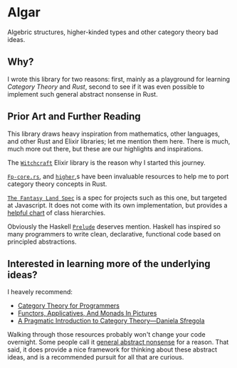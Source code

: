 # Algar
Algebric structures, higher-kinded types and other category theory bad ideas.

## Why?

I wrote this library for two reasons: first, mainly as a playground for learning *Category Theory* and *Rust*, second to see if it was even possible to
implement such general abstract nonsense in Rust.

## Prior Art and Further Reading

This library draws heavy inspiration from mathematics, other languages,
and other Rust and Elixir libraries; let me mention them here.
There is much, much more out there, but these are our highlights and inspirations.

The [`Witchcraft`](https://github.com/witchcrafters/witchcraft) Elixir library is the reason why I started this journey.

[`Fp-core.rs`](https://github.com/JasonShin/fp-core.rs), and [`higher`](https://github.com/bodil/higher),s
have been invaluable resources to help me to port category theory concepts in Rust. 

[`The Fantasy Land Spec`](https://github.com/fantasyland/fantasy-land) is a spec for
projects such as this one, but targeted at Javascript. It does not come with its
own implementation, but provides a [helpful chart](https://github.com/fantasyland/fantasy-land/raw/master/figures/dependencies.png)
of class hierarchies.

Obviously the Haskell [`Prelude`](https://hackage.haskell.org/package/base-4.10.0.0/docs/Prelude.html)
deserves mention. Haskell has inspired so many programmers to write clean,
declarative, functional code based on principled abstractions.

## Interested in learning more of the underlying ideas? 

I heavely recommend:
- [Category Theory for Programmers](https://bartoszmilewski.com/2014/10/28/category-theory-for-programmers-the-preface/)
- [Functors, Applicatives, And Monads In Pictures](https://www.adit.io/posts/2013-04-17-functors,_applicatives,_and_monads_in_pictures.html)
- [A Pragmatic Introduction to Category Theory—Daniela Sfregola](https://www.youtube.com/watch?v=Ss149MsZluI)

Walking through those resources probably won't change your code overnight. Some people call it
[general abstract nonsense](https://en.wikipedia.org/wiki/Abstract_nonsense)
for a reason. That said, it does provide a nice framework for thinking about
these abstract ideas, and is a recommended pursuit for all that are curious.


